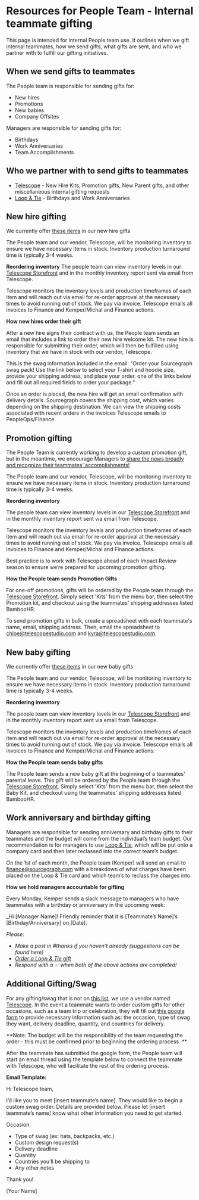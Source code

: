# Resources for People Team - Internal teammate gifting

This page is intended for internal People team use. It outlines when we gift internal teammates, how we send gifts, what gifts are sent, and who we partner with to fulfill our gifting initiatives.

## When we send gifts to teammates

The People team is responsible for sending gifts for:

- New hires
- Promotions
- New babies
- Company Offsites

Managers are responsible for sending gifts for:

- Birthdays
- Work Anniversaries
- Team Accomplishments

## Who we partner with to send gifts to teammates

- [Telescope](https://www.telescopestudio.com/) - New Hire Kits, Promotion gifts, New Parent gifts, and other miscellaneous internal gifting requests
- [Loop & Tie](https://www.loopandtie.com/) - Birthdays and Work Anniversaries

## New hire gifting

We currently offer [these items](../../../../benefits-pay-perks/benefits-perks/celebrate.md#new-hire-kits) in our new hire gifts

The People team and our vendor, Telescope, will be monitoring inventory to ensure we have necessary items in stock. Inventory production turnaround time is typically 3-4 weeks.

**Reordering inventory**
The people team can view inventory levels in our [Telescope Storefront](https://sourcegraph.telescopestudio.com/) and in the monthly inventory report sent via email from Telescope. 

Telescope monitors the inventory levels and production timeframes of each item and will reach out via email for re-order approval at the necessary times to avoid running out of stock. We pay via invoice. Telescope emails all invoices to Finance and Kemper/Michal and Finance actions. 

**How new hires order their gift**

After a new hire signs their contract with us, the People team sends an email that includes a link to order their new hire welcome kit. The new hire is responsible for submitting their order, which will then be fulfilled using inventory that we have in stock with our vendor, Telescope. 

This is the swag information included in the email: "Order your Sourcegraph swag pack! Use the link below to select your T-shirt and hoodie size, provide your shipping address, and place your order. one of the links below and fill out all required fields to order your package."

Once an order is placed, the new hire will get an email confirmation with delivery details. Sourcegraph covers the shipping cost, which varies depending on the shipping destination. We can view the shipping costs associated with recent orders in the invoices Telescope emails to PeopleOps/Finance.

## Promotion gifting

The People Team is currently working to develop a custom promotion gift, but in the meantime, we encourage Managers to [share the news broadly and recognize their teammates’ accomplishments!](../../../../benefits-pay-perks/benefits-perks/celebrate.md#promotions)

The People team and our vendor, Telescope, will be monitoring inventory to ensure we have necessary items in stock. Inventory production turnaround time is typically 3-4 weeks.

**Reordering inventory**

The people team can view inventory levels in our [Telescope Storefront](https://sourcegraph.telescopestudio.com/) and in the monthly inventory report sent via email from Telescope. 

Telescope monitors the inventory levels and production timeframes of each item and will reach out via email for re-order approval at the necessary times to avoid running out of stock. We pay via invoice. Telescope emails all invoices to Finance and Kemper/Michal and Finance actions. 

Best practice is to work with Telescope ahead of each Impact Review season to ensure we’re prepared for upcoming promotion gifting.

**How the People team sends Promotion Gifts**

For one-off promotions, gifts will be ordered by the People team through the [Telescope Storefront](https://sourcegraph.telescopestudio.com/). Simply select 'Kits' from the menu bar, then select the Promotion kit, and checkout using the teammates' shipping addresses listed BambooHR.

To send promotion gifts in bulk, create a spreadsheet with each teammate's name, email, shipping address. Then, email the spreadsheet to chloe@telescopestudio.com and kyra@telescopestudio.com.

## New baby gifting

We currently offer [these items](../../../../benefits-pay-perks/benefits-perks/celebrate.md#new-babies) in our new baby gifts

The People team and our vendor, Telescope, will be monitoring inventory to ensure we have necessary items in stock. Inventory production turnaround time is typically 3-4 weeks.

**Reordering inventory**

The people team can view inventory levels in our [Telescope Storefront](https://sourcegraph.telescopestudio.com/) and in the monthly inventory report sent via email from Telescope. 

Telescope monitors the inventory levels and production timeframes of each item and will reach out via email for re-order approval at the necessary times to avoid running out of stock. We pay via invoice. Telescope emails all invoices to Finance and Kemper/Michal and Finance actions. 

**How the People team sends baby gifts**

The People team sends a new baby gift at the beginning of a teammates' parental leave. This gift will be ordered by the People team through the [Telescope Storefront](https://sourcegraph.telescopestudio.com/). Simply select 'Kits' from the menu bar, then select the Baby Kit, and checkout using the teammates' shipping addresses listed BambooHR.

## Work anniversary and birthday gifting

Managers are responsible for sending anniversary and birthday gifts to their teammates and the budget will come from the individual’s team budget. Our recommendation is for managers to use [Loop & Tie](../../../../benefits-pay-perks/benefits-perks/celebrate.md#loop--tie), which will be put onto a company card and then later reclassed into the correct team’s budget.

On the 1st of each month, the People team (Kemper) will send an email to finance@sourcegraph.com with a breakdown of what charges have been placed on the Loop & Tie card and which team’s to reclass the charges into.

**How we hold managers accountable for gifting**

Every Monday, Kemper sends a slack message to managers who have teammates with a birthday or anniversary in the upcoming week:

\_Hi [Manager Name]! Friendly reminder that it is [Teammate’s Name]’s [Birthday/Anniversary] on [Date].

_Please:_

- _Make a post in #thanks if you haven’t already (suggestions can be found here)_
- _[Order a Loop & Tie gift](../../../../benefits-pay-perks/benefits-perks/celebrate.md#loop--tie)_
- _Respond with a :white_check_mark: when both of the above actions are completed!_

## Additional Gifting/Swag

For any gifting/swag that is not on [this list](../../../../benefits-pay-perks/benefits-perks/celebrate.md#when-we-send-gifts-to-teammates), we use a vendor named [Telescope](https://www.telescopestudio.com/). In the event a teammate wants to order custom gifts for other occasions, such as a team trip or celebration, they will fill out [this google form](https://docs.google.com/forms/d/e/1FAIpQLScCBlGZA4HOEi3oh-uEQt2NaK9wh8qtWlVzfIAavkTJQQxz0w/viewform) to provide necessary information such as: the occasion, type of swag they want, delivery deadline, quantity, and countries for delivery.

**Note: The budget will be the responsibility of the team requesting the order - this must be confirmed prior to beginning the ordering process.
**

After the teammate has submitted the google form, the People team will start an email thread using the template below to connect the teammate with Telescope, who will facilitate the rest of the ordering process.

**Email Template:**

Hi Telescope team,

I’d like you to meet [insert teammate’s name]. They would like to begin a custom swag order. Details are provided below. Please let [insert teammate’s name] know what other information you need to get started.

Occasion:

- Type of swag (ex: hats, backpacks, etc.)
- Custom design request(s)
- Delivery deadline
- Quantity
- Countries you’ll be shipping to
- Any other notes

Thank you!

[Your Name]
